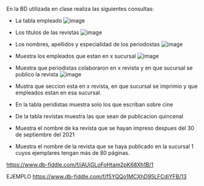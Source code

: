 En la BD utilizada en clase realiza las siguientes consultas:

* La tabla empleado
 ![image](https://user-images.githubusercontent.com/104279806/172027627-3bcef2c6-4327-49bb-be86-4b75f15a4703.png)

* Los titulos de las revistas
![image](https://user-images.githubusercontent.com/104279806/172027702-0f34b653-ba9b-4e8f-a7f5-77a70a096320.png)

* Los nombres, apellidos y especialidad de los periodostas
![image](https://user-images.githubusercontent.com/104279806/172027891-201fc7c4-4c86-480e-bfee-e9c3f6833c6d.png)

* Muestra los empleados que estan en x sucursal
![image](https://user-images.githubusercontent.com/104279806/172028880-1247b87a-40cf-4c10-bca1-8089557b52a2.png)

* Muestra que periodistas colaboraron en x revista y en que sucursal se publico la revista
 ![image](https://user-images.githubusercontent.com/104279806/172029417-c5e12a5a-40af-4af3-8730-4e763e5ca827.png)

* Mustra que seccion esta en x revista, en que sucursal se imprimio y que empleados estan en esa sucursal.
* En la tabla peridistas muestra solo los que escriban sobre cine
* De la tabla revistas muestra las que sean de publicacion quincenal
* Muestra el nombre de ka revista que se hayan impreso despues del 30 de septiembre del 2021
* Muestra el nombre de la revista que se haya publicado en la sucursal 1 cuyos ejemplares tengan más de 80 páginas.

https://www.db-fiddle.com/f/iAUjGLoFoHtam2pK68Xh1B/1

EJEMPLO
https://www.db-fiddle.com/f/f5YQQo1MCXhD95LFCdiYFB/13
